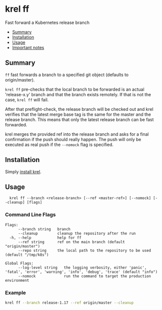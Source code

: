 # krel ff

Fast forward a Kubernetes release branch

- [Summary](#summary)
- [Installation](#installation)
- [Usage](#usage)
- [Important notes](#important-notes)

## Summary

`ff` fast forwards a branch to a specified git object (defaults to origin/master).

`krel ff` pre-checks that the local branch to be forwarded is an actual
'release-x.y' branch and that the branch exists remotely. If that is not the
case, `krel ff` will fail.

After that preflight-check, the release branch will be checked out and krel
verifies that the latest merge base tag is the same for the master and the
release branch. This means that only the latest release branch can be fast
forwarded.

krel merges the provided ref into the release branch and asks for a final
confirmation if the push should really happen. The push will only be executed
as real push if the `--nomock` flag is specified.

## Installation

Simply [install krel](README.md#installation).

## Usage

```
  krel ff --branch <release-branch> [--ref <master-ref>] [--nomock] [--cleanup] [flags]
```

### Command Line Flags

```
Flags:
      --branch string   branch
      --cleanup         cleanup the repository after the run
  -h, --help            help for ff
      --ref string      ref on the main branch (default "origin/master")
      --repo string     the local path to the repository to be used (default "/tmp/k8s")

Global Flags:
      --log-level string   the logging verbosity, either 'panic', 'fatal', 'error', 'warning', 'info', 'debug', 'trace' (default "info")
      --nomock             run the command to target the production environment
```

### Example

```bash
krel ff --branch release-1.17 --ref origin/master --cleanup
```
